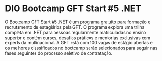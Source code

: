 # DIO Bootcamp GFT Start #5 .NET

O Bootcamp GFT Start #5 .NET é um programa gratuito para formação e recrutamento de estagiários pela GFT. O programa explora uma trilha completa em .NET para pessoas regularmente matriculadas no ensino superior e contém cursos, desafios práticos e mentorias exclusivas com experts da multinacional. A GFT está com 100 vagas de estágio abertas e os melhores classificados no bootcamp serão selecionados para seguir nas fases seguintes do processo seletivo de contratação.
